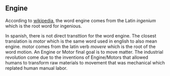 ## Engine

According to [wikipedia](https://en.wikipedia.org/wiki/Engine#Terminology), the word engine comes from the Latin  _ingenium_ which is the root word for ingenious.

In spanish, there is not direct transttion for the word engine. The closest translation is _motor_ which is the same word used in english to also mean engine.  motor comes from the latin verb _movere_ which is the root of the word motion. An Engine or Motor final goal is to move matter. The industrial revolution come due to the inventions of Engine/Motors that allowed humans to transform raw materials to movement that was mechanical which replated human manual labor. 




